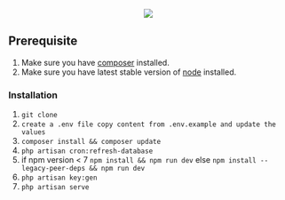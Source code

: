 <p align="center"><img src="https://laravel.com/assets/img/components/logo-laravel.svg"></p>

## Prerequisite

1. Make sure you have [composer](https://getcomposer.org/download/) installed.
2. Make sure you have latest stable version of [node](https://nodejs.org/en/download/) installed.

### Installation

1. `git clone`
2. `create a .env file copy content from .env.example and update the values`
3. `composer install && composer update`
4. `php artisan cron:refresh-database`
5. if npm version < 7 `npm install && npm run dev` else `npm install --legacy-peer-deps && npm run dev`
6. `php artisan key:gen`
7. `php artisan serve`
